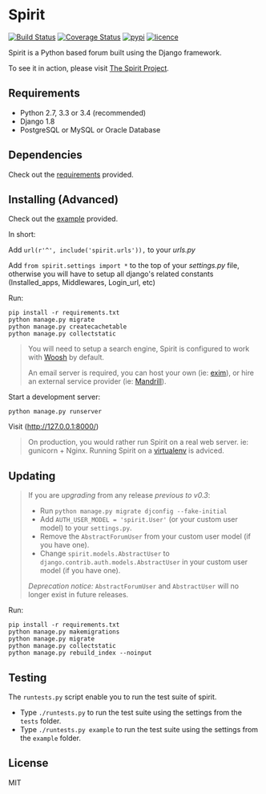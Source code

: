 # Spirit

[![Build Status](https://img.shields.io/travis/nitely/Spirit.svg?style=flat-square)](https://travis-ci.org/nitely/Spirit)
[![Coverage Status](https://img.shields.io/coveralls/nitely/Spirit.svg?style=flat-square)](https://coveralls.io/r/nitely/Spirit)
[![pypi](https://img.shields.io/pypi/v/django-spirit.svg?style=flat-square)](https://pypi.python.org/pypi/django-spirit)
[![licence](https://img.shields.io/pypi/l/django-spirit.svg?style=flat-square)](https://raw.githubusercontent.com/nitely/Spirit/master/LICENSE)

Spirit is a Python based forum built using the Django framework.

To see it in action, please visit [The Spirit Project](http://spirit-project.com/).

## Requirements

* Python 2.7, 3.3 or 3.4 (recommended)
* Django 1.8
* PostgreSQL or MySQL or Oracle Database

## Dependencies

Check out the [requirements](https://github.com/nitely/Spirit/blob/master/requirements.txt) provided.

## Installing (Advanced)

Check out the [example](https://github.com/nitely/Spirit/tree/master/example) provided.

In short:

Add `url(r'^', include('spirit.urls')),` to your *urls.py*

Add `from spirit.settings import *` to the top of your *settings.py* file,
otherwise you will have to setup all django's related constants (Installed_apps, Middlewares, Login_url, etc)

Run:

    pip install -r requirements.txt
    python manage.py migrate
    python manage.py createcachetable
    python manage.py collectstatic

> You will need to setup a search engine,
> Spirit is configured to work with [Woosh](https://bitbucket.org/mchaput/whoosh/wiki/Home) by default.
>
> An email server is required, you can host your own (ie: [exim](http://www.exim.org/)),
> or hire an external service provider (ie: [Mandrill](http://mandrill.com/)).

Start a development server:

    python manage.py runserver

Visit (http://127.0.0.1:8000/)

> On production, you would rather run Spirit on a real web server. ie: gunicorn + Nginx.
> Running Spirit on a [virtualenv](http://www.virtualenv.org) is adviced.

## Updating

> If you are *upgrading* from any release *previous to v0.3*:
> * Run `python manage.py migrate djconfig --fake-initial`
> * Add `AUTH_USER_MODEL = 'spirit.User'` (or your custom user model) to your `settings.py`.
> * Remove the `AbstractForumUser` from your custom user model (if you have one).
> * Change `spirit.models.AbstractUser` to `django.contrib.auth.models.AbstractUser` in your custom user model (if you have one).
>
> *Deprecation notice:* `AbstractForumUser` and `AbstractUser` will no longer exist in future releases.

Run:

    pip install -r requirements.txt
    python manage.py makemigrations
    python manage.py migrate
    python manage.py collectstatic
    python manage.py rebuild_index --noinput

## Testing

The `runtests.py` script enable you to run the test suite of spirit.

- Type `./runtests.py` to run the test suite using the settings from the `tests` folder.
- Type `./runtests.py example` to run the test suite using the settings from the `example` folder.

## License

MIT
